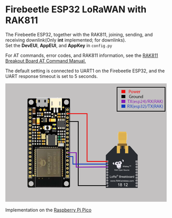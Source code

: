 # Firebeetle ESP32 LoRaWAN with RAK811

The Firebeetle ESP32, together with the RAK811, joining, sending, and receiving downlink(Only **int** implemented; for downlinks).<br> 
Set the **DevEUI**, **AppEUI**, and **AppKey**  in `config.py`

For AT commands, error codes, and RAK811 information, see the [RAK811 Breakout Board AT Command Manual.](https://docs.rakwireless.com/Product-Categories/WisDuo/RAK811-Breakout-Board/AT-Command-Manual/#introduction)

The default setting is connected to UART1 on the Firebeetle ESP32, and the UART response timeout is set to 5 seconds. 

![alt text](img/FireBeetle_RAK811_git.png)

Implementation on the [Raspberry Pi Pico](https://github.com/makjohansson/Pico_LoRaWAN)
